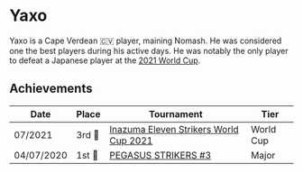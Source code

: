 # Yaxo

Yaxo is a Cape Verdean :cape_verde: player, maining Nomash.
He was considered one the best players during his active days.
He was notably the only player to defeat a Japanese player at the [2021 World Cup](../../tournaments/worldcup21.md).

## Achievements

|Date|Place|Tournament|Tier|
|-|-|-|-|
| 07/2021 | 3rd :3rd_place_medal: | [Inazuma Eleven Strikers World Cup 2021](../../tournaments/worldcup21.md) | World Cup
| 04/07/2020 | 1st :1st_place_medal: | [PEGASUS STRIKERS #3](../../tournaments/pegasus/pegasus3.md) | Major |

